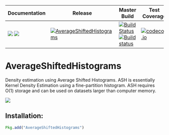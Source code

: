 | Documentation | Release | Master Build | Test Coverage |
|---------------|---------|--------------|---------------|
| [![](https://img.shields.io/badge/docs-stable-blue.svg)](https://joshday.github.io/AverageShiftedHistograms.jl/stable) [![](https://img.shields.io/badge/docs-latest-blue.svg)](https://joshday.github.io/AverageShiftedHistograms.jl/latest) | [![AverageShiftedHistograms](http://pkg.julialang.org/badges/AverageShiftedHistograms_0.6.svg)](http://pkg.julialang.org/detail/AverageShiftedHistograms) | [![Build Status](https://travis-ci.org/joshday/AverageShiftedHistograms.jl.svg?branch=master)](https://travis-ci.org/joshday/AverageShiftedHistograms.jl) [![Build status](https://ci.appveyor.com/api/projects/status/287rsp7u4qf0y3tw/branch/master?svg=true)](https://ci.appveyor.com/project/joshday/averageshiftedhistograms-jl/branch/master) | [![codecov.io](http://codecov.io/github/joshday/AverageShiftedHistograms.jl/coverage.svg?branch=master)](http://codecov.io/github/joshday/AverageShiftedHistograms.jl?branch=master)

# AverageShiftedHistograms

Density estimation using Average Shifted Histograms.  ASH is essentially Kernel Density Estimation using a fine-partition histogram.  ASH requires O(1) storage and can be used on datasets larger than computer memory.

![](https://cloud.githubusercontent.com/assets/8075494/17938441/ce8815e4-69da-11e6-8f19-33052e2ef21e.gif)

## Installation:

```julia
Pkg.add("AverageShiftedHistograms")
```
